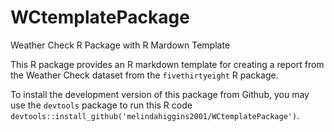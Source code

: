 # WCtemplatePackage

Weather Check R Package with R Mardown Template

This R package provides an R markdown template for creating a report from the Weather Check dataset from the `fivethirtyeight` R package. 

To install the development version of this package from Github, you may use the `devtools` package to run this R code `devtools::install_github('melindahiggins2001/WCtemplatePackage')`.

